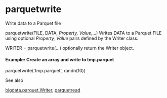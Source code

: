 
#   parquetwrite 







Write data to a Parquet file

parquetwrite(FILE, DATA, *Property, Value*,...) Writes DATA to a Parquet
FILE using optional *Property, Value* pairs defined by the Writer class.

WRITER = parquetwrite(...) optionally return the Writer object.

#### Example: Create an array and write to tmp.parquet

parquetwrite('tmp.parquet', randn(10))



See also



[bigdata.parquet.Writer](bigdata.parquet.Writer.md),
[parquetread](parquetread.md)
